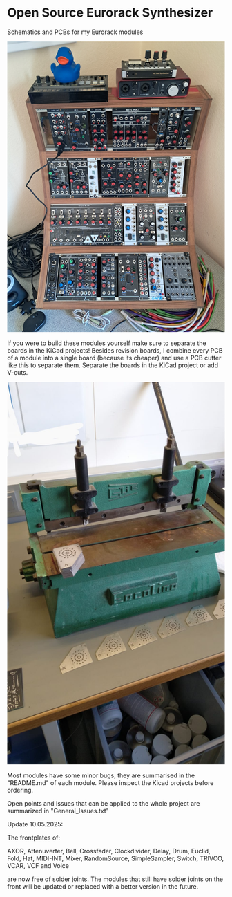 # Open Source Eurorack Synthesizer

Schematics and PCBs for my Eurorack modules

![](https://raw.githubusercontent.com/Fihdi/Eurorack/refs/heads/main/PersonalSetup.jpg)

If you were to build these modules yourself make sure to separate the boards in the KiCad projects! Besides revision boards, I combine every PCB of a module into a single board (because its cheaper) and use a PCB cutter like this to separate them. Separate the boards in the KiCad project or add V-cuts.

![](https://raw.githubusercontent.com/Fihdi/Eurorack/main/Cutter.jpeg)

Most modules have some minor bugs, they are summarised in the "README.md" of each module. Please inspect the Kicad projects before ordering.

Open points and Issues that can be applied to the whole project are summarized in "General_Issues.txt"

Update 10.05.2025:

The frontplates of:

AXOR, Attenuverter, Bell, Crossfader, Clockdivider, Delay, Drum, Euclid, Fold, Hat, MIDI-INT, Mixer, RandomSource, SimpleSampler, Switch, TRIVCO, VCAR, VCF and Voice 

are now free of solder joints. The modules that still have solder joints on the front will be updated or replaced with a better version in the future. 
